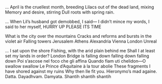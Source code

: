 ... April is the cruellest month, breeding
Lilacs out of the dead land, mixing
Memory and desire, stirring
Dull roots with spring rain.

... When Lil’s husband got demobbed, I said—
I didn’t mince my words, I said to her myself,
HURRY UP PLEASE ITS TIME

What is the city over the mountains
Cracks and reforms and bursts in the violet air
Falling towers
Jerusalem Athens Alexandria
Vienna London
Unreal

... I sat upon the shore
Fishing, with the arid plain behind me
Shall I at least set my lands in order?
London Bridge is falling down falling down falling down
Poi s’ascose nel foco che gli affina
Quando fiam uti chelidon—O swallow swallow
Le Prince d’Aquitaine à la tour abolie
These fragments I have shored against my ruins
Why then Ile fit you. Hieronymo’s mad againe.
Datta. Dayadhvam. Damyata.
                  Shantih     shantih     shantih
